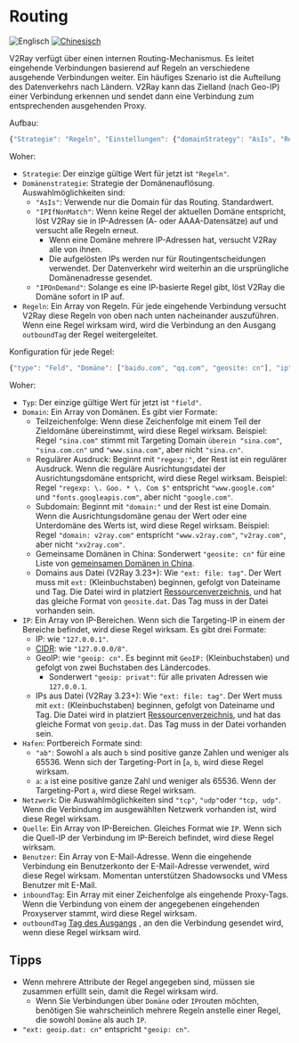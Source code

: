 # Routing

![Englisch](../resources/englishc.svg) [![Chinesisch](../resources/chinese.svg)](https://www.v2ray.com/chapter_02/03_routing.html)

V2Ray verfügt über einen internen Routing-Mechanismus. Es leitet eingehende Verbindungen basierend auf Regeln an verschiedene ausgehende Verbindungen weiter. Ein häufiges Szenario ist die Aufteilung des Datenverkehrs nach Ländern. V2Ray kann das Zielland (nach Geo-IP) einer Verbindung erkennen und sendet dann eine Verbindung zum entsprechenden ausgehenden Proxy.

Aufbau:

```javascript
{"Strategie": "Regeln", "Einstellungen": {"domainStrategy": "AsIs", "Regeln": [{"Typ": "Feld", "Domäne": ["Baidu.com", "qq. com "]," outboundTag ":" direkt "}]}}
```

Woher:

* `Strategie`: Der einzige gültige Wert für jetzt ist `"Regeln"`.
* `Domänenstrategie`: Strategie der Domänenauflösung. Auswahlmöglichkeiten sind: 
  * `"AsIs"`: Verwende nur die Domain für das Routing. Standardwert.
  * `"IPIfNonMatch"`: Wenn keine Regel der aktuellen Domäne entspricht, löst V2Ray sie in IP-Adressen (A- oder AAAA-Datensätze) auf und versucht alle Regeln erneut. 
    * Wenn eine Domäne mehrere IP-Adressen hat, versucht V2Ray alle von ihnen.
    * Die aufgelösten IPs werden nur für Routingentscheidungen verwendet. Der Datenverkehr wird weiterhin an die ursprüngliche Domänenadresse gesendet.
  * `"IPOnDemand"`: Solange es eine IP-basierte Regel gibt, löst V2Ray die Domäne sofort in IP auf.
* `Regeln`: Ein Array von Regeln. Für jede eingehende Verbindung versucht V2Ray diese Regeln von oben nach unten nacheinander auszuführen. Wenn eine Regel wirksam wird, wird die Verbindung an den Ausgang `outboundTag` der Regel weitergeleitet.

Konfiguration für jede Regel:

```javascript
{"type": "Feld", "Domäne": ["baidu.com", "qq.com", "geosite: cn"], "ip": ["0.0.0.0/8", "10.0.0.0 / 8 "," fc00 :: / 7 "," fe80 :: / 10 "," geoip: cn "]," port ":" 0-100 "," netzwerk ":" tcp "," source ": [ "10.0.0.1",], "user": ["love@v2ray.com"], "inboundTag": ["tag-vmess"], "outboundTag": "direkt"}
```

Woher:

* `Typ`: Der einzige gültige Wert für jetzt ist `"field"`.
* `Domain`: Ein Array von Domänen. Es gibt vier Formate: 
  * Teilzeichenfolge: Wenn diese Zeichenfolge mit einem Teil der Zieldomäne übereinstimmt, wird diese Regel wirksam. Beispiel: Regel `"sina.com"` stimmt mit Targeting Domain `überein "sina.com"`, `"sina.com.cn"` und `"www.sina.com"`, aber nicht `"sina.cn"`.
  * Regulärer Ausdruck: Beginnt mit `"regexp:"`, der Rest ist ein regulärer Ausdruck. Wenn die reguläre Ausrichtungsdatei der Ausrichtungsdomäne entspricht, wird diese Regel wirksam. Beispiel: Regel `"regexp: \. Goo. * \. Com $"` entspricht `"www.google.com"` und `"fonts.googleapis.com"`, aber nicht `"google.com"`.
  * Subdomain: Beginnt mit `"domain:"` und der Rest ist eine Domain. Wenn die Ausrichtungsdomäne genau der Wert oder eine Unterdomäne des Werts ist, wird diese Regel wirksam. Beispiel: Regel `"domain: v2ray.com"` entspricht `"www.v2ray.com"`, `"v2ray.com"`, aber nicht `"xv2ray.com"`.
  * Gemeinsame Domänen in China: Sonderwert `"geosite: cn"` für eine Liste von [gemeinsamen Domänen in China](https://www.v2ray.com/links/chinasites/).
  * Domains aus Datei (V2Ray 3.23+): Wie `"ext: file: tag"`. Der Wert muss mit `ext:` (Kleinbuchstaben) beginnen, gefolgt von Dateiname und Tag. Die Datei wird in platziert [Ressourcenverzeichnis](env.md#location-of-v2ray-asset), und hat das gleiche Format von `geosite.dat`. Das Tag muss in der Datei vorhanden sein.
* `IP`: Ein Array von IP-Bereichen. Wenn sich die Targeting-IP in einem der Bereiche befindet, wird diese Regel wirksam. Es gibt drei Formate: 
  * IP: wie `"127.0.0.1"`.
  * [CIDR](https://en.wikipedia.org/wiki/Classless_Inter-Domain_Routing): wie `"127.0.0.0/8"`.
  * GeoIP: wie `"geoip: cn"`. Es beginnt mit `GeoIP:` (Kleinbuchstaben) und gefolgt von zwei Buchstaben des Ländercodes. 
    * Sonderwert `"geoip: privat"`: für alle privaten Adressen wie `127.0.0.1`.
  * IPs aus Datei (V2Ray 3.23+): Wie `"ext: file: tag"`. Der Wert muss mit `ext:` (Kleinbuchstaben) beginnen, gefolgt von Dateiname und Tag. Die Datei wird in platziert [Ressourcenverzeichnis](env.md#location-of-v2ray-asset), und hat das gleiche Format von `geoip.dat`. Das Tag muss in der Datei vorhanden sein.
* `Hafen`: Portbereich Formate sind: 
  * `"ab"`: Sowohl `a` als auch `b` sind positive ganze Zahlen und weniger als 65536. Wenn sich der Targeting-Port in [`a`, `b`, wird diese Regel wirksam.
  * `a`: `a` ist eine positive ganze Zahl und weniger als 65536. Wenn der Targeting-Port `a`, wird diese Regel wirksam.
* `Netzwerk`: Die Auswahlmöglichkeiten sind `"tcp"`, `"udp"`oder `"tcp, udp"`. Wenn die Verbindung im ausgewählten Netzwerk vorhanden ist, wird diese Regel wirksam.
* `Quelle`: Ein Array von IP-Bereichen. Gleiches Format wie `IP`. Wenn sich die Quell-IP der Verbindung im IP-Bereich befindet, wird diese Regel wirksam.
* `Benutzer`: Ein Array von E-Mail-Adresse. Wenn die eingehende Verbindung ein Benutzerkonto der E-Mail-Adresse verwendet, wird diese Regel wirksam. Momentan unterstützen Shadowsocks und VMess Benutzer mit E-Mail.
* `inboundTag`: Ein Array mit einer Zeichenfolge als eingehende Proxy-Tags. Wenn die Verbindung von einem der angegebenen eingehenden Proxyserver stammt, wird diese Regel wirksam.
* `outboundTag` [Tag des Ausgangs](protocols.md) , an den die Verbindung gesendet wird, wenn diese Regel wirksam wird.

## Tipps

* Wenn mehrere Attribute der Regel angegeben sind, müssen sie zusammen erfüllt sein, damit die Regel wirksam wird. 
  * Wenn Sie Verbindungen über `Domäne` oder `IP`routen möchten, benötigen Sie wahrscheinlich mehrere Regeln anstelle einer Regel, die sowohl `Domäne` als auch `IP`.
* `"ext: geoip.dat: cn"` entspricht `"geoip: cn"`.